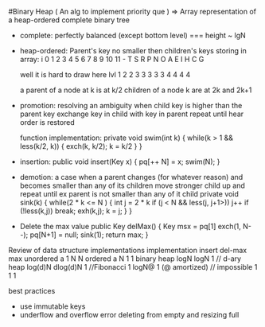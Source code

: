 #Binary Heap ( An alg to implement priority que )
=> Array representation of a heap-ordered complete binary tree

- complete: perfectly balanced (except bottom level) === height ~ lgN
- heap-ordered: Parent's key no smaller then children's keys
    storing in array:
    i 0 1 2 3 4 5 6 7 8 9 10 11
      - T S R P N O A E I H C G

     well it is hard to draw here
    lvl 1 2 2 3 3 3 3 3 4 4 4 4

    a parent of a node at k is at k/2
    children of a node k are at 2k and 2k+1

- promotion:
  resolving an ambiguity when child key is higher than the parent key
  exchange key in child with key in parent
  repeat until hear order is restored

  function implementation:
    private void swim(int k) {
      while(k > 1 && less(k/2, k)) {
        exch(k, k/2);
        k = k/2
      }
    }

- insertion:
public void insert(Key x) {
  pq[++ N] = x;
  swim(N);
}

- demotion:
 a case when a parent changes (for whatever reason) and becomes smaller than any of its children
 move stronger child up and repeat until ex parent is not smaller than any of it child
 private void sink(k) {
   while(2 * k <= N ) {
     int j = 2 * k
     if (j < N && less(j, j+1>)) j++
     if (!less(k,j)) break;
     exh(k,j);
     k = j;
   }
 }

- Delete the max value
public Key delMax() {
  Key msx = pq[1]
  exch(1, N--);
  pq[N+1] = null;
  sink(1);
  return max;
}


Review of data structure implementations
implementation  insert  del-max       max
unordered a        1        N          N
ordered a          N        1          1
binary heap        logN     logN       1
// d-ary heap      log(d)N   dlog(d)N   1
//Fibonacci         1       logN@      1        (@ amortized)
// impossible       1       1          1


best practices
- use immutable keys
- underflow and overflow error deleting from empty and resizing full
